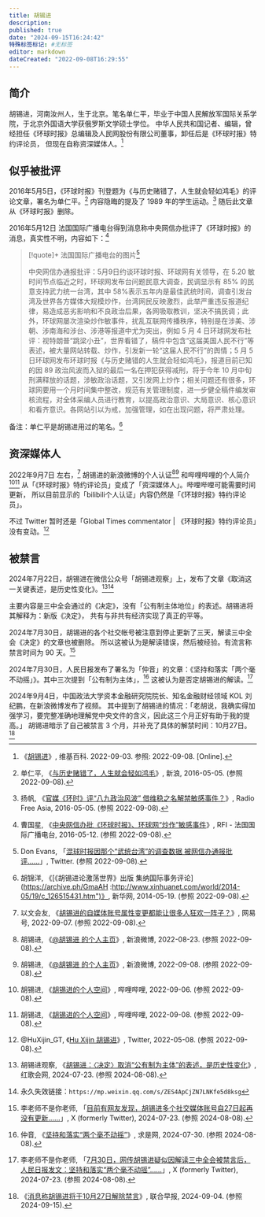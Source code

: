 ```yaml
---
title: 胡锡进
description:
published: true
date: "2024-09-15T16:24:42"
特殊标签标记: #无标签
editor: markdown
dateCreated: "2022-09-08T16:29:55"
---
```


## 简介

胡锡进，河南汝州人，生于北京。笔名单仁平，毕业于中国人民解放军国际关系学院，于北京外国语大学获俄罗斯文学硕士学位。
中华人民共和国记者、编辑，曾经担任《环球时报》总编辑及人民网股份有限公司董事，卸任后是《环球时报》特约评论员，
但现在自称资深媒体人。[^wiki]

[^wiki]: 《[胡锡进](https://zh.wikipedia.org/wiki/胡锡进)》, 维基百科. 2022-09-03. 参照: 2022-09-08. [Online].

## 似乎被批评

2016年5月5日，《环球时报》刊登题为《与历史赌错了，人生就会轻如鸿毛》的评论文章，署名为单仁平。[^72908] 内容隐晦的提及了 1989 年的学生运动。[^04502] 随后此文章从《环球时报》删除。

[^72908]: 单仁平, 《[与历史赌错了，人生就会轻如鸿毛](https://web.archive.org/web/20210917193201/http://news.sina.com.cn/c/nd/2016-05-05/doc-ifxryhhi8372908.shtml)》, 新浪, 2016-05-05. (参照 2022-09-08).

[^04502]: 扬帆, 《[官媒《环时》评“八九政治风波” 借维稳之名解禁敏感事件？](https://web.archive.org/web/20160506141519/http://www.rfa.org/mandarin/yataibaodao/zhengzhi/yf1-05052016104502.html)》, Radio Free Asia, 2016-05-05. (参照 2022-09-08).

2016年5月12日 法国国际广播电台得到消息称中央网信办批评了《环球时报》的消息，真实性不明，内容如下：[^20160512]

[^20160512]: 曹国星, 《[中央网信办批《环球时报》、环球网“炒作”敏感事件](https://web.archive.org/web/20200220225051/http://www.rfi.fr/cn/中国/20160512-中央网信办批《环球时报》、环球网“炒作”敏感事件)》, RFI - 法国国际广播电台, 2016-05-12. (参照 2022-09-08).

> [!quote]+ 法国国际广播电台的图片[^25376]
>
> 中央网信办通报批评：5月9日约谈环球时报、环球网有关领导，在 5.20 敏时间节点临近之时，环球网发布台问题民意大调查，民调显示有 85% 的民意支持武力统一台湾，其中 58%表示五年内是最佳武统时间，调查引发台湾及世界各方媒体大规模炒作，台湾网民反映激烈，此举严重违反报道纪律，易造成恶劣影响和不良政治后果，各网吸取教训，坚决不搞民调；此外，环球网屡次渲染炒作敏事件，扰乱互联网传播秩序，特别是在涉美、涉朝、涉南海和涉台、涉港等报道中尤为突出，例如 5 月 4 日环球网发布社评：视特朗普“跳梁小丑”，世界看错了，稿件中包含“这届美国人民不行”等表述，被大量网站转载、炒作，引发新一轮“这届人民不行”的舆情；5 月 5 日环球网发布环球时报《与历史赌错的人生就会轻如鸿毛》，报道目前已知的因 89 政治风波而入狱的最后一名在押犯获得减刑，将于今年 10 月中旬刑满释放的话题，涉敏政治话题，又引发网上炒作；相关问题还有很多，环球网要用一个月时间集中整改，规范有关管理制度，进一步健全稿件编发审核流程，对全体采编人员进行教育，以提高政治意识、大局意识、核心意识和看齐意识。各网站引以为戒，加强管理，如在出现问题，将严肃处理。

[^25376]: Don Evans, 「[混球时报因那个“武统台湾”的调查数据 被网信办通报批评……](https://web.archive.org/web/20210909195150/https://twitter.com/DonEvansWm/status/730596868791525376)」, Twitter. (参照 2022-09-08).

备注：单仁平是胡锡进用过的笔名。[^15431]

[^15431]: 胡锦洋, 《[《胡锡进论激荡世界》出版 集纳国际事务评论](https://archive.ph/GmaAH :http://www.xinhuanet.com/world/2014-05/19/c_126515431.htm")》, 新华网, 2014-05-19. (参照 2022-09-08).

## 资深媒体人

2022年9月7日 左右，[^HGM874] 胡锡进的新浪微博的个人认证[^BajoH][^dUznx] 和哔哩哔哩的个人简介[^jh7HJ][^4n8tF]
从「《环球时报》特约评论员」变成了「资深媒体人」。哔哩哔哩可能需要时间更新，
所以目前显示的「bilibili个人认证」内容仍然是「《环球时报》特约评论员」。

[^HGM874]: 以文会友, 《[胡锡进的自媒体账号属性变更都能让很多人狂欢一阵子？](https://web.archive.org/web/20220908101720/https://www.163.com/dy/article/HGM874Q70552KL4P.html)》, 网易号, 2022-09-07. (参照 2022-09-08).

[^BajoH]: 胡锡进, 《[@胡锡进 的个人主页](https://archive.ph/BajoH "https://weibo.com/huxijin")》, 新浪微博, 2022-08-23. (参照 2022-09-08).
[^dUznx]: 胡锡进, 《[@胡锡进 的个人主页](https://archive.ph/dUznx "https://weibo.com/huxijin")》, 新浪微博, 2022-09-08. (参照 2022-09-08).

[^jh7HJ]: 胡锡进, 《[胡锡进的个人空间](https://archive.ph/jh7HJ "https://space.bilibili.com/1067142290/")》, 哔哩哔哩, 2022-09-06. (参照 2022-09-08).
[^4n8tF]: 胡锡进, 《[胡锡进的个人空间](https://archive.ph/4n8tF "https://space.bilibili.com/1067142290/")》, 哔哩哔哩, 2022-09-08. (参照 2022-09-08).

不过 Twitter 暂时还是「Global Times commentator | 《环球时报》特约评论员」没有变动。[^HuXijin_GT]

[^HuXijin_GT]: @HuXijin_GT, 《[Hu Xijin 胡锡进](https://web.archive.org/web/20220508064232/https://twitter.com/HuXijin_GT)》, Twitter, 2022-05-08. (参照 2022-09-08).

## 被禁言

2024年7月22日，胡锡进在微信公众号「胡锡进观察」上，发布了文章《取消这一关键表述，是历史性变化》。[^56415][^d8ksg]

[^56415]: 胡锡进观察, 《[胡锡进：〈决定〉取消“公有制为主体”的表述，是历史性变化](https://web.archive.org/web/20240730093951/https://www.szhgh.com/Article/news/politics/2024-07-23/356415.html)》, 红歌会网, 2024-07-23. (参照 2024-08-08).

[^d8ksg]: 永久失效链接：`https://mp.weixin.qq.com/s/ZES4ApCjZN7LNKfe5d8ksg`

主要内容是三中全会通过的《决定》，没有「公有制主体地位」的表述。胡锡进将其解释为：新版《决定》，
共有与非共有经济实现了真正的平等。

2024年7月30日，胡锡进的各个社交帐号被注意到停止更新了三天，解读三中全会《决定》的文章也被删除。
所以这被认为是解读错误，然后被经验。有流言称禁言时间为 90 天。[^87473]

[^87473]: 李老师不是你老师, 「[目前有网友发现，胡锡进多个社交媒体账号自27日起再没有更新……](https://web.archive.org/web/20240807070103/https://nitter.privacydev.net/whyyoutouzhele/status/1817960417467187473)」, X (formerly Twitter), 2024-07-23. (参照 2024-08-08).

2024年7月30日，人民日报发布了署名为「仲音」的文章：《坚持和落实「两个毫不动摇」》。其中三次提到「公有制为主体」，[^87031]
这被认为是否定胡锡进的解读。[^18727]

[^87031]: 仲音, 《[坚持和落实“两个毫不动摇”](https://web.archive.org/web/20240731032352/http://www.qstheory.cn/qshyjx/2024-07/30/c_1130187031.htm)》, 求是网, 2024-07-30. (参照 2024-08-08).

[^18727]: 李老师不是你老师, 「[7月30日，网传胡锡进疑似因解读三中全会被禁言后，人民日报发文：坚持和落实“两个毫不动摇”……](https://web.archive.org/web/20240807163359/https://nitter.privacydev.net/whyyoutouzhele/status/1818230077932318727)」, X (formerly Twitter), 2024-07-23. (参照 2024-08-08).

2024年9月4日，中国政法大学资本金融研究院院长、知名金融财经领域 KOL 刘纪鹏，在新浪微博发布了视频。
其中提到了胡锡进的情况：「老胡说，我确实得加强学习，要完整准确地理解党中央文件的含义，因此这三个月正好有助于我的提高。」
胡锡进暗示了自己被禁言 3 个月，并补充了具体的解禁时间：10月27日。[^21407]

[^21407]: 《[消息称胡锡进将于10月27日解除禁言](https://web.archive.org/web/20240904075612/https://www.zaobao.com.sg/realtime/china/story20240904-4621407)》, 联合早报, 2024-09-04. (参照 2024-09-15).
